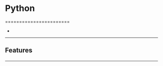# Python
=======================


- []()

-----------------------------------------------------------------------------------------------------

## Features


### 


-----------------------------------------------------------------------------------------------------